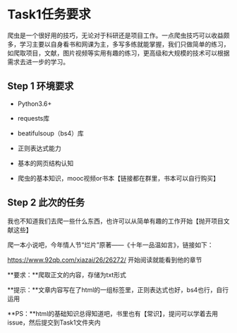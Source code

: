 # Task1任务要求

爬虫是一个很好用的技巧，无论对于科研还是项目工作。一点爬虫技巧可以收益颇多，学习主要以自身看书和网课为主，多写多练就能掌握，我们只做简单的练习，如爬取项目，文献，图片视频等实用有趣的练习，更高级和大规模的技术可以根据需求去进一步的学习。

## Step 1 环境要求

- Python3.6+

- requests库
- beatifulsoup（bs4）库
- 正则表达式能力
- 基本的网页结构认知
- 爬虫的基本知识，mooc视频or书本【链接都在群里，书本可以自行购买】

## Step 2 此次的任务

我也不知道我们去爬一些什么东西，也许可以从简单有趣的工作开始【抛开项目文献这些】

爬一本小说吧，今年情人节“烂片”原著——《十年一品温如言》，链接如下：

https://www.92qb.com/xiazai/26/26272/ 开始阅读就能看到他的章节

**要求：**爬取正文的内容，存储为txt形式

**提示：**文章内容写在了html的一组标签里，正则表达式也好，bs4也行，自行运用

**PS：**html的基础知识总得知道吧，书里也有【常识】，提问可以学着去用issue，然后提交到Task1文件夹内





